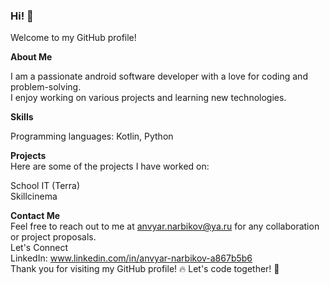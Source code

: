 ### Hi! 👋
Welcome to my GitHub profile! 

**About Me**

I am a passionate android software developer with a love for coding and problem-solving.   
I enjoy working on various projects and learning new technologies.

**Skills**

Programming languages: Kotlin, Python

**Projects**  
Here are some of the projects I have worked on:

School IT (Terra)  
Skillcinema

**Contact Me**  
Feel free to reach out to me at anvyar.narbikov@ya.ru for any collaboration or project proposals.  
Let's Connect  
LinkedIn: www.linkedin.com/in/anvyar-narbikov-a867b5b6  
Thank you for visiting my GitHub profile! 🔥 Let's code together! 🚀
<!--
**anarbikov/anarbikov** is a ✨ _special_ ✨ repository because its `README.md` (this file) appears on your GitHub profile.

Here are some ideas to get you started:

- 🔭 I’m currently working on ...
- 🌱 I’m currently learning ...
- 👯 I’m looking to collaborate on ...
- 🤔 I’m looking for help with ...
- 💬 Ask me about ...
- 📫 How to reach me: ...
- 😄 Pronouns: ...
- ⚡ Fun fact: ...
-->
